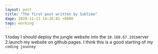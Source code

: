 ```yaml
---
layout: post
title: "The first post written by Sublime"
dage: 2020-11-11 14:26:01 +0800
tags: working
---
```



1.today I should deploy the jungle website into the `10.160.67.191`server
2.launch my website on github.pages.
I think this is a good starting of my `coding jounney`